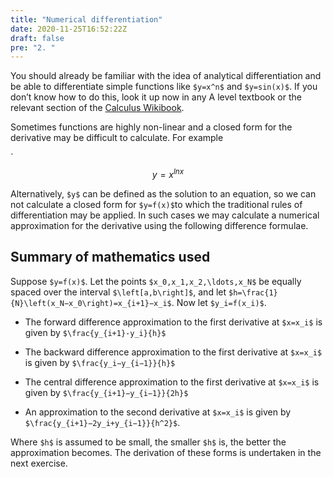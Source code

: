 ```yaml
---
title: "Numerical differentiation"
date: 2020-11-25T16:52:22Z
draft: false
pre: "2. "
---
```


You should already be familiar with the idea of analytical differentiation and be able to differentiate simple functions like `$y=x^n$` and `$y=sin(x)$`. If you don’t know how to do this, look it up now in any A level textbook or the relevant section of the [Calculus Wikibook](http://en.wikibooks.org/wiki/Calculus/Differentiation/Differentiation_Defined). </br>

Sometimes functions are highly non-linear and a closed form for the derivative may be difficult to calculate. For example

`$$y=x^{lnx}$$

Alternatively, `$y$` can be defined as the solution to an equation, so we can not calculate a closed form for `$y=f(x)$`to which the traditional rules of differentiation may be applied. In such cases we may calculate a numerical approximation for the derivative using the following difference formulae. </br>


## Summary of mathematics used

Suppose `$y=f(x)$`. Let the points `$x_0,x_1,x_2,\ldots,x_N$` be equally spaced over the interval `$\left[a,b\right]$`, and let `$h=\frac{1}{N}\left(x_N−x_0\right)=x_{i+1}−x_i$`. Now let `$y_i=f(x_i)$`.

- The forward difference approximation to the first derivative at `$x=x_i$` is given by `$\frac{y_{i+1}-y_i}{h}$`

- The backward difference approximation to the first derivative at `$x=x_i$` is given by `$\frac{y_i−y_{i−1}}{h}$`

- The central difference approximation to the first derivative at `$x=x_i$` is given by `$\frac{y_{i+1}−y_{i−1}}{2h}$`

- An approximation to the second derivative at `$x=x_i$` is given by `$\frac{y_{i+1}−2y_i+y_{i−1}}{h^2}$`.

Where `$h$` is assumed to be small, the smaller `$h$` is, the better the approximation becomes. The derivation of these forms is undertaken in the next exercise.
